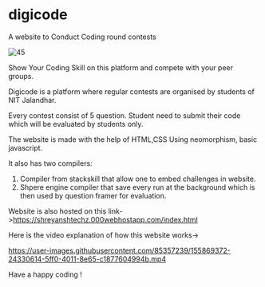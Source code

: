 # digicode
A website to Conduct Coding round contests



![45](https://user-images.githubusercontent.com/85357239/155869114-bf5edccb-dfce-405b-bb98-c3e341918295.jpg)

Show Your Coding Skill on this platform and compete with your peer groups.

Digicode is a platform where regular contests are organised by students of NIT Jalandhar.

Every contest consist of 5 question. Student need to submit their code which will be evaluated by students only.

The website is made with the help of HTML,CSS Using neomorphism, basic javascript.

It also has two compilers:
1. Compiler from stackskill that allow one to embed challenges in website.
2. Shpere engine compiler that save every run at the background which is then used by question framer for evaluation.

Website is also hosted on this link->https://shreyanshtechz.000webhostapp.com/index.html

Here is the video explanation of how this website works->


https://user-images.githubusercontent.com/85357239/155869372-24330614-5ff0-4011-8e65-c1877604994b.mp4


Have a happy coding !
